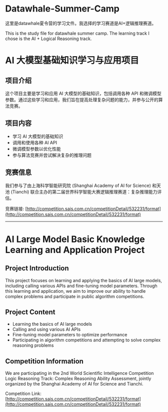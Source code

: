 # Datawhale-Summer-Camp

这里是datawhale夏令营的学习文件。我选择的学习赛道是AI+逻辑推理赛道。

This is the study file for datawhale summer camp. The learning track I chose is the AI + Logical Reasoning track.

# AI 大模型基础知识学习与应用项目

## 项目介绍

这个项目主要是学习和应用 AI 大模型的基础知识，包括调用各种 API 和微调模型参数。通过这些学习和应用，我们旨在提高处理复杂问题的能力，并参与公开的算法竞赛。

## 项目内容

- 学习 AI 大模型的基础知识
- 调用和使用各种 AI API
- 微调模型参数以优化性能
- 参与算法竞赛并尝试解决复杂的推理问题

## 竞赛信息

我们参与了由上海科学智能研究院 (Shanghai Academy of AI for Science) 和天池 (Tianchi) 联合主办的第二届世界科学智能大赛逻辑推理赛道：复杂推理能力评估。

竞赛链接: [http://competition.sais.com.cn/competitionDetail/532231/format](http://competition.sais.com.cn/competitionDetail/532231/format)

---

# AI Large Model Basic Knowledge Learning and Application Project

## Project Introduction

This project focuses on learning and applying the basics of AI large models, including calling various APIs and fine-tuning model parameters. Through this learning and application, we aim to improve our ability to handle complex problems and participate in public algorithm competitions.

## Project Content

- Learning the basics of AI large models
- Calling and using various AI APIs
- Fine-tuning model parameters to optimize performance
- Participating in algorithm competitions and attempting to solve complex reasoning problems

## Competition Information

We are participating in the 2nd World Scientific Intelligence Competition Logic Reasoning Track: Complex Reasoning Ability Assessment, jointly organized by the Shanghai Academy of AI for Science and Tianchi.

Competition Link: [http://competition.sais.com.cn/competitionDetail/532231/format](http://competition.sais.com.cn/competitionDetail/532231/format)
